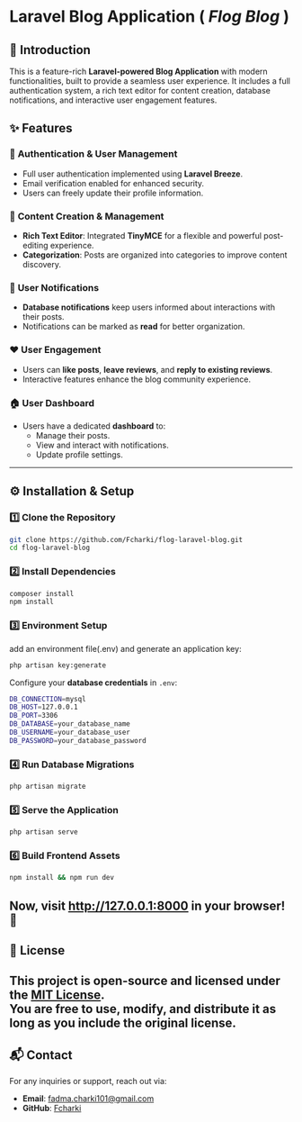 # Laravel Blog Application ( **_Flog Blog_** )

## 🚀 Introduction
This is a feature-rich **Laravel-powered Blog Application** with modern functionalities, built to provide a seamless user experience. It includes a full authentication system, a rich text editor for content creation, database notifications, and interactive user engagement features.
## ✨ Features
### 🔐 **Authentication & User Management**
- Full user authentication implemented using **Laravel Breeze**.
- Email verification enabled for enhanced security.
- Users can freely update their profile information.
### 📝 **Content Creation & Management**
- **Rich Text Editor**: Integrated **TinyMCE** for a flexible and powerful post-editing experience.
- **Categorization**: Posts are organized into categories to improve content discovery.
### 🔔 **User Notifications**
- **Database notifications** keep users informed about interactions with their posts.
- Notifications can be marked as **read** for better organization.
### ❤️ **User Engagement**
- Users can **like posts**, **leave reviews**, and **reply to existing reviews**.
- Interactive features enhance the blog community experience.
### 🏠 **User Dashboard**
- Users have a dedicated **dashboard** to:
  - Manage their posts.
  - View and interact with notifications.
  - Update profile settings.
---
## ⚙️ Installation & Setup
### **1️⃣ Clone the Repository**
```sh
git clone https://github.com/Fcharki/flog-laravel-blog.git
cd flog-laravel-blog
```
### **2️⃣ Install Dependencies**
```sh
composer install
npm install
```
### **3️⃣ Environment Setup**
add an environment file(.env) and generate an application key:
```sh
php artisan key:generate
```
Configure your **database credentials** in `.env`:
```sh
DB_CONNECTION=mysql
DB_HOST=127.0.0.1
DB_PORT=3306
DB_DATABASE=your_database_name
DB_USERNAME=your_database_user
DB_PASSWORD=your_database_password
```
### **4️⃣ Run Database Migrations**
```sh
php artisan migrate
```
### **5️⃣ Serve the Application**
```sh
php artisan serve
```
### **6️⃣ Build Frontend Assets**
```sh
npm install && npm run dev
```
Now, visit **http://127.0.0.1:8000** in your browser! 🚀
---
## 📜 License
This project is open-source and licensed under the [MIT License](LICENSE).  
You are free to use, modify, and distribute it as long as you include the original license.
---
## 📬 Contact
For any inquiries or support, reach out via:
- **Email**: fadma.charki101@gmail.com
- **GitHub**: [Fcharki](https://github.com/Fcharki/)
